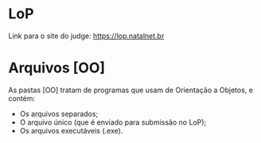 # LoP
Link para o site do judge: https://lop.natalnet.br

# Arquivos [OO]
As pastas [OO] tratam de programas que usam de Orientação a Objetos, e contém:
- Os arquivos separados;
- O arquivo único (que é enviado para submissão no LoP);
- Os arquivos executáveis (.exe).
